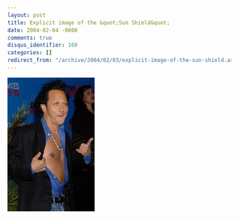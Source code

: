 ```yaml
---
layout: post
title: Explicit image of the &quot;Sun Shield&quot;
date: 2004-02-04 -0800
comments: true
disqus_identifier: 160
categories: []
redirect_from: "/archive/2004/02/03/explicit-image-of-the-sun-shield.aspx/"
---
```


![](/images/SunRing.JPG)

